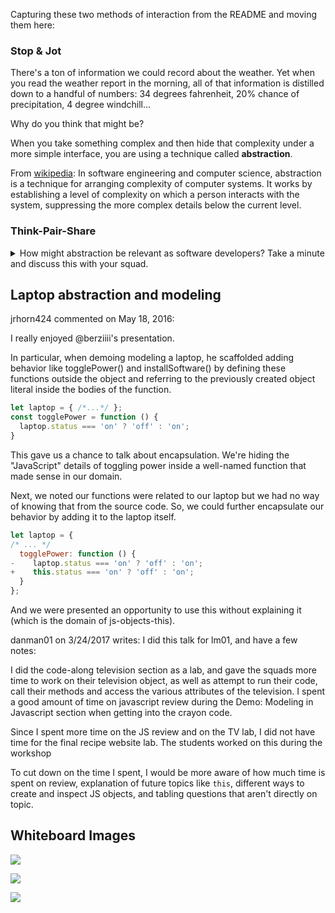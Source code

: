 Capturing these two methods of interaction from the README and moving them here:

### Stop & Jot

There's a ton of information we could record about the weather. Yet when you
read the weather report in the morning, all of that information is distilled
down to a handful of numbers: 34 degrees fahrenheit, 20% chance of
precipitation, 4 degree windchill...

Why do you think that might be?

When you take something complex and then hide that complexity under a more simple interface, you are using a technique called **abstraction**.

From [wikipedia](https://en.wikipedia.org/wiki/Abstraction_(software_engineering)): In software engineering and computer science, abstraction is a technique for arranging complexity of computer systems. It works by establishing a level of complexity on which a person interacts with the system, suppressing the more complex details below the current level.

### Think-Pair-Share

<details>
<summary>How might abstraction be relevant as software developers? Take a
minute and discuss this with your squad.</summary>

We can use abstraction to represent real-world entities when we write software. This allows us to hide complex systems underneath easy to grasp objects and models.
</details>


## Laptop abstraction and modeling

jrhorn424 commented on May 18, 2016:

I really enjoyed @berziiii's presentation.

In particular, when demoing modeling a laptop, he scaffolded adding behavior like togglePower() and installSoftware() by defining these functions outside the object and referring to the previously created object literal inside the bodies of the function.
```js
let laptop = { /*...*/ };
const togglePower = function () {
  laptop.status === 'on' ? 'off' : 'on';
}
```
This gave us a chance to talk about encapsulation. We're hiding the "JavaScript" details of toggling power inside a well-named function that made sense in our domain.

Next, we noted our functions were related to our laptop but we had no way of knowing that from the source code. So, we could further encapsulate our behavior by adding it to the laptop itself.
```js
let laptop = {
/* ... */
  togglePower: function () {
-    laptop.status === 'on' ? 'off' : 'on';
+    this.status === 'on' ? 'off' : 'on';
  }
};
```
And we were presented an opportunity to use this without explaining it (which is the domain of js-objects-this).

danman01 on 3/24/2017 writes: I did this talk for lm01, and have a few notes:

I did the code-along television section as a lab, and gave the squads more time to work on their television object, as well as attempt to run their code, call their methods and access the various attributes of the television.
I spent a good amount of time on javascript review during the Demo: Modeling in Javascript section when getting into the crayon code.

Since I spent more time on the JS review and on the TV lab, I did not have time for the final recipe website lab. The students worked on this during the workshop

To cut down on the time I spent, I would be more aware of how much time is spent on review, explanation of future topics like `this`, different ways to create and inspect JS objects, and tabling questions that aren't directly on topic.

## Whiteboard Images

![](https://git.generalassemb.ly/storage/user/3667/files/6c3641aa-2b66-11e8-896b-f098994e1098)

![](https://git.generalassemb.ly/storage/user/3667/files/71a77ab4-2b66-11e8-9ad8-f9eab6372962)

![](https://git.generalassemb.ly/storage/user/3667/files/72444948-2b66-11e8-99e8-6743a464bf70)

